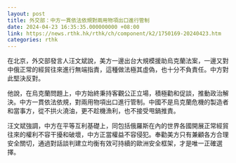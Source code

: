 ```yaml
---
layout: post
title: 外交部：中方一貫依法依規對兩用物項出口進行管制
date: 2024-04-23 16:35:35.000000000 +08:00
link: https://news.rthk.hk/rthk/ch/component/k2/1750169-20240423.htm
categories: rthk
---
```


在北京，外交部發言人汪文斌說，美方一邊出台大規模援助烏克蘭法案，一邊又對中俄正常的經貿往來進行無端指責，這種做法極其虛偽，也十分不負責任。中方對此堅決反對。

他說，在烏克蘭問題上，中方始終秉持客觀公正立場，積極勸和促談，推動政治解決。中方一貫依法依規，對兩用物項出口進行管制。中國不是烏克蘭危機的製造者和當事方，從不拱火澆油，更不趁機漁利，也不接受甩鍋推責。 

汪文斌強調，中方在平等互利基礎上，同包括俄羅斯在內的世界各國開展正常經貿往來的權利不容干擾和破壞，中方正當權益不容侵犯。奉勸美方只有兼顧各方合理安全關切，通過對話談判建立均衡有效可持續的歐洲安全框架，才是唯一正確選擇。
